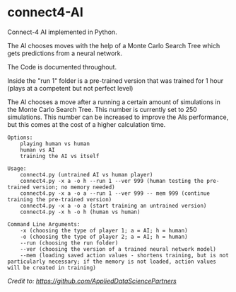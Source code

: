 # connect4-AI
Connect-4 AI implemented in Python.

The AI chooses moves with the help of a Monte Carlo Search Tree which gets predictions from a neural network.

The Code is documented throughout.

Inside the "run 1" folder is a pre-trained version that was trained for 1 hour (plays at a competent but not perfect level)

The AI chooses a move after a running a certain amount of simulations in the Monte Carlo Search Tree. This number is currently set to 250 simulations. This number can be increased to improve the AIs performance, but this comes at the cost of a higher calculation time. 

	Options:  
        playing human vs human 
        human vs AI 
        training the AI vs itself

	Usage:  
        connect4.py (untrained AI vs human player)
        connect4.py -x a -o h --run 1 --ver 999 (human testing the pre-trained version; no memory needed)
        connect4.py -x a -o a --run 1 --ver 999 -- mem 999 (continue training the pre-trained version)
        connect4.py -x a -o a (start training an untrained version)
        connect4.py -x h -o h (human vs human)

	Command Line Arguments:
        -x (choosing the type of player 1; a = AI; h = human)
        -o (choosing the type of player 2; a = AI; h = human) 
        --run (choosing the run folder)
        --ver (choosing the version of a trained neural network model)
        --mem (loading saved action values - shortens training, but is not particularly necessary; if the memory is not loaded, action values will be created in training)
        



*Credit to: https://github.com/AppliedDataSciencePartners*
